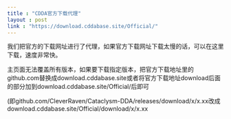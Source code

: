 ```yaml
---
title : "CDDA官方下载代理"
layout : post
link : "https://download.cddabase.site/Official/"
---
```

<p>我们把官方的下载网址进行了代理，如果官方下载网址下载太慢的话，可以在这里下载，速度非常快。</p>

<p>主页面无法覆盖所有版本，如果要下载指定版本，把官方下载地址里的github.com替换成download.cddabase.site或者将官方下载地址download后面的部分加到download.cddabase.site/Official/后即可</P>
<p>(即github.com/CleverRaven/Cataclysm-DDA/releases/download/x/x.xx改成download.cddabase.site/Official/download/x/x.xx</p>

